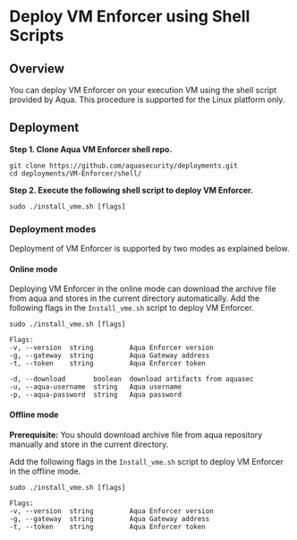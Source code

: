 # Deploy VM Enforcer using Shell Scripts


## Overview

You can deploy VM Enforcer on your execution VM using the shell script provided by Aqua. This procedure is supported for the Linux platform only.

## Deployment


**Step 1. Clone Aqua VM Enforcer shell repo.**

```shell
git clone https://github.com/aquasecurity/deployments.git
cd deployments/VM-Enforcer/shell/
```

**Step 2. Execute the following shell script to deploy VM Enforcer.**

```shell
sudo ./install_vme.sh [flags]
```

### Deployment modes

Deployment of VM Enforcer is supported by two modes as explained below.

#### Online mode

Deploying VM Enforcer in the online mode can download the archive file from aqua and stores in the current directory automatically. Add the following flags in the `Install_vme.sh` script to deploy VM Enforcer.


```shell
sudo ./install_vme.sh [flags]

Flags:
-v, --version  string         Aqua Enforcer version
-g, --gateway  string         Aqua Gateway address
-t, --token    string         Aqua Enforcer token

-d, --download	     boolean  download artifacts from aquasec
-u, --aqua-username  string	  Aqua username
-p, --aqua-password  string	  Aqua password
```

#### Offline mode

**Prerequisite:** You should download archive file from aqua repository manually and store in the current directory. 

Add the following flags in the `Install_vme.sh` script to deploy VM Enforcer in the offline mode.

```shell
sudo ./install_vme.sh [flags]

Flags:
-v, --version  string         Aqua Enforcer version
-g, --gateway  string         Aqua Gateway address
-t, --token    string         Aqua Enforcer token
```